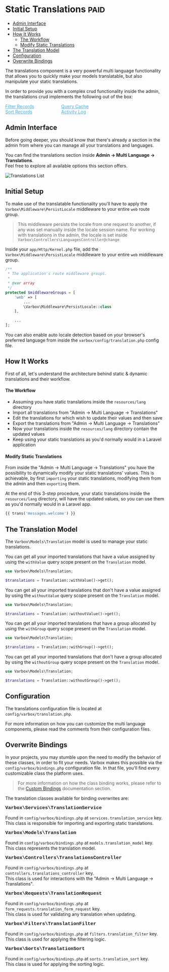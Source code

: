 <h1>Static Translations <small class="paid">PAID</small></h1>

- [Admin Interface](#admin-interface)
- [Initial Setup](#initial-setup)
- [How It Works](#how-it-works)
    - [The Workflow](#the-workflow)
    - [Modify Static Translations](#modify-static-translations)
- [The Translation Model](#the-translation-model)
- [Configuration](#configuration)
- [Overwrite Bindings](#overwrite-bindings)

The translations component is a very powerful multi language functionality that allows you to quickly make your models translatable, but also manipulate your static translations.

In order to provide you with a complex crud functionality inside the admin, the translations crud implements the following out of the box:

<style>
    #available-filter-operators-list > p {
        column-count: 3; -moz-column-count: 3; -webkit-column-count: 3;
        column-gap: 2em; -moz-column-gap: 2em; -webkit-column-gap: 2em;
    }

    #available-filter-operators-list a {
        display: block;
        color: #4AAEE3;
    }
</style>
<div id="available-filter-operators-list" markdown="1">

[Filter Records](/docs/{{version}}/filter-records)
[Sort Records](/docs/{{version}}/sort-records)
[Query Cache](/docs/{{version}}/query-cache)
[Activity Log](/docs/{{version}}/activity-log)

</div>

<a name="admin-interface"></a>
## Admin Interface

Before going deeper, you should know that there's already a section in the admin from where you can manage all your translations and languages.

You can find the translations section inside **Admin -> Multi Language -> Translations**.   
Feel free to explore all available options this section offers.

![Translations List](/docs/{{version}}/translations-list.png)

<a name="initial-setup"></a>
## Initial Setup

To make use of the translatable functionality you'll have to apply the `Varbox\Middleware\PersistLocale` middleware to your entire `web` route group.

> This middleware persists the locale from one request to another, if any was set manually inside the locale session name.
> For working with translations in the admin, the locale is set inside `Varbox\Controllers\LanguagesController@change`

Inside your `app/Http/Kernel.php` file, add the `Varbox\Middleware\PersistLocale` middleware to your entire `web` middleware group.

```php
/**
 * The application's route middleware groups.
 *
 * @var array
 */
protected $middlewareGroups = [
    'web' => [
        ...
        \Varbox\Middleware\PersistLocale::class
    ],

    ...
];
```

You can also enable auto locale detection based on your browser's preferred language from inside the `varbox/config/translation.php` config file.

<a name="how-it-works"></a>
## How It Works

First of all, let's understand the architecture behind static & dynamic translations and their workflow.

<a name="the-translations-workflow"></a>
#### The Workflow

- Assuming you have static translations inside the `resources/lang` directory
- Import all translations from "Admin -> Multi Language -> Translations"
- Edit the translations for which wish to update their values and then save
- Export the translations from "Admin -> Multi Language -> Translations" 
- Now your translations inside the `resources/lang` directory contain the updated values
- Keep using your static translations as you'd normally would in a Laravel application

<a name="modify-static-translations"></a>
#### Modify Static Translations

From inside the "Admin -> Multi Language -> Translations" you have the possibility to dynamically modify your static translations' values. 
This is achievable, by first `importing` your static translations, modifying them from the admin and then `exporting` them. 

At the end of this 3-step procedure, your static translations inside the `resources/lang` directory, will have the updated values, so you can use them as you'd normally would in a Laravel app.

```php
{{ trans('messages.welcome') }}
```

<a name="the-translation-model"></a>
## The Translation Model

The `Varbox\Models\Translation` model is used to manage your static translations.   

You can get all your imported translations that have a value assigned by using the `withValue` query scope present on the `Translation` model.

```php
use Varbox\Models\Translation;

$translations = Translation::withValue()->get();
```   

You can get all your imported translations that don't have a value assigned by using the `withoutValue` query scope present on the `Translation` model.

```php
use Varbox\Models\Translation;

$translations = Translation::withoutValue()->get();
``` 

You can get all your imported translations that have a group allocated by using the `withGroup` query scope present on the `Translation` model.

```php
use Varbox\Models\Translation;

$translations = Translation::withGroup()->get();
```   

You can get all your imported translations that don't have a group allocated by using the `withoutGroup` query scope present on the `Translation` model.

```php
use Varbox\Models\Translation;

$translations = Translation::withoutGroup()->get();
```

<a name="configuration"></a>
## Configuration

The translations configuration file is located at `config/varbox/translation.php`.

For more information on how you can customize the multi language components, please read the comments from their configuration files.

<a name="overwrite-bindings"></a>
## Overwrite Bindings

In your projects, you may stumble upon the need to modify the behavior of these classes, in order to fit your needs.
Varbox makes this possible via the `config/varbox/bindings.php` configuration file. In that file, you'll find every customizable class the platform uses.

> For more information on how the class binding works, please refer to the [Custom Bindings](/docs/{{version}}/custom-bindings) documentation section.

<style>
    p.overwrite-class {
        display: block;
        font-family: SFMono-Regular,Menlo,Monaco,Consolas,Liberation Mono,Courier New,monospace;
        font-weight: 600;
        font-size: 15px;
        margin: 0;
    }
</style>

The translation classes available for binding overwrites are:

<p class="overwrite-class">Varbox\Services\TranslationService</p>

Found in `config/varbox/bindings.php` at `services.translation_service` key.   
This class is responsible for importing and exporting static translations.

<p class="overwrite-class">Varbox\Models\Translation</p>

Found in `config/varbox/bindings.php` at `models.translation_model` key.   
This class represents the translation model.

<p class="overwrite-class">Varbox\Controllers\TranslationsController</p>

Found in `config/varbox/bindings.php` at `controllers.translations_controller` key.   
This class is used for interactions with the "Admin -> Multi Language -> Translations".

<p class="overwrite-class">Varbox\Requests\TranslationRequest</p>

Found in `config/varbox/bindings.php` at `form_requests.translation_form_request` key.   
This class is used for validating any translation when updating.

<p class="overwrite-class">Varbox\Filters\TranslationFilter</p>

Found in `config/varbox/bindings.php` at `filters.translation_filter` key.   
This class is used for applying the filtering logic.

<p class="overwrite-class">Varbox\Sorts\TranslationSort</p>

Found in `config/varbox/bindings.php` at `sorts.translation_sort` key.   
This class is used for applying the sorting logic.
